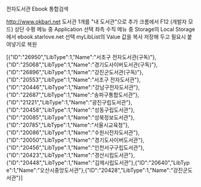 전자도서관 Ebook 통합검색

http://www.okbari.net
도서관 1개를 "내 도서관"으로 추가
크롬에서 F12 (개발자 모드)
상단 수평 메뉴 중 Application 선택
좌측 수직 메뉴 중 Storage의 Local Storage에서 ebook.starlove.net 선택
myLibList의 Value 값을 복사 저장해 두고 필요시 붙여넣기로 복원


[{"ID":"26950","LibType":1,"Name":"서초구 전자도서관(구독)"},{"ID":"25068","LibType":1,"Name":"경기도사이버도서관(구독)"},{"ID":"26896","LibType":1,"Name":"강진군도서관(구독)"},{"ID":"20553","LibType":1,"Name":"서초구 전자도서관"},{"ID":"20446","LibType":1,"Name":"강남구전자도서관"},{"ID":"22687","LibType":1,"Name":"송파구통합도서관"},{"ID":"21221","LibType":1,"Name":"광진구립도서관"},{"ID":"20458","LibType":1,"Name":"성동구립도서관"},{"ID":"20085","LibType":1,"Name":"성북정보도서관"},{"ID":"20785","LibType":1,"Name":"서울시교육청"},{"ID":"20086","LibType":1,"Name":"수원시전자도서관"},{"ID":"20050","LibType":1,"Name":"경기도사이버도서관"},{"ID":"20456","LibType":1,"Name":"인천서구구립도서관"},{"ID":"20423","LibType":1,"Name":"경산시립도서관"},{"ID":"20448","LibType":1,"Name":"김제시립도서관"},{"ID":"20640","LibTyp e":1,"Name":"오산시중앙도서관"},{"ID":"20428","LibType":1,"Name":"강진군도서관"}]
